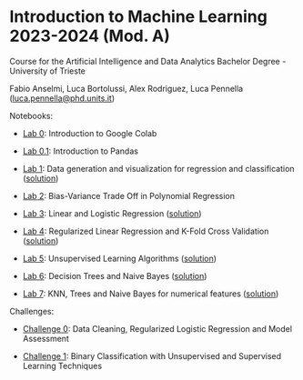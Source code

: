 # Introduction to Machine Learning 2023-2024 (Mod. A)

Course for the Artificial Intelligence and Data Analytics Bachelor Degree - University of Trieste

Fabio Anselmi, Luca Bortolussi, Alex Rodriguez, Luca Pennella (luca.pennella@phd.units.it)

Notebooks: 

* [Lab 0](notebooks/Lab-0.IntroColab.ipynb): Introduction to Google Colab 

* [Lab 0.1](notebooks/Lab-0.1.IntroPandas.ipynb): Introduction to Pandas

* [Lab 1](notebooks/Lab_1.Data_generation_and_visualization_for_regression_and_classification.ipynb): Data generation and visualization for regression and classification ([solution](solved-notebooks/SOLVED-Lab_1.Data_generation_and_visualization_for_regression_and_classification.ipynb))

* [Lab 2](notebooks/Lab-2.Polynomial_Regression_Bias_Variance.ipynb): Bias-Variance Trade Off in Polynomial Regression 

* [Lab 3](notebooks/Lab-3.LinearLogisticRegression.ipynb): Linear and Logistic Regression ([solution](solved-notebooks/SOLVED-Lab_3_LinearLogisticRegression.ipynb))

* [Lab 4](notebooks/Lab_4_RegressionAndRegularizations.ipynb): Regularized Linear Regression and K-Fold Cross Validation ([solution](solved-notebooks/SOLVED-Lab-4.RegressionAndRegularizations.ipynb))

* [Lab 5](notebooks/Lab_5_UnsupervisedLearning.ipynb): Unsupervised Learning Algorithms ([solution](solved-notebooks/SOLVED-Lab_5_UnsupervisedLearning.ipynb))

* [Lab 6](notebooks/Lab_6_DecisionTreeNaiveBayes.ipynb): Decision Trees and Naive Bayes ([solution](solved-notebooks/SOLVED_Lab_6_DecisionTreeNaiveBayes.ipynb))

* [Lab 7](notebooks/Lab-7.KNNGaussianNaiveBayesTrees.ipynb): KNN, Trees and Naive Bayes for numerical features ([solution](solved-notebooks/SOLVED-Lab-7.KNNGaussianNaiveBayesTrees.ipynb))




Challenges:

* [Challenge 0](challenges/challenge_zero.ipynb): Data Cleaning, Regularized Logistic Regression and Model Assessment

* [Challenge 1](challenges/challenge_one.ipynb): Binary Classification with Unsupervised and Supervised Learning Techniques

